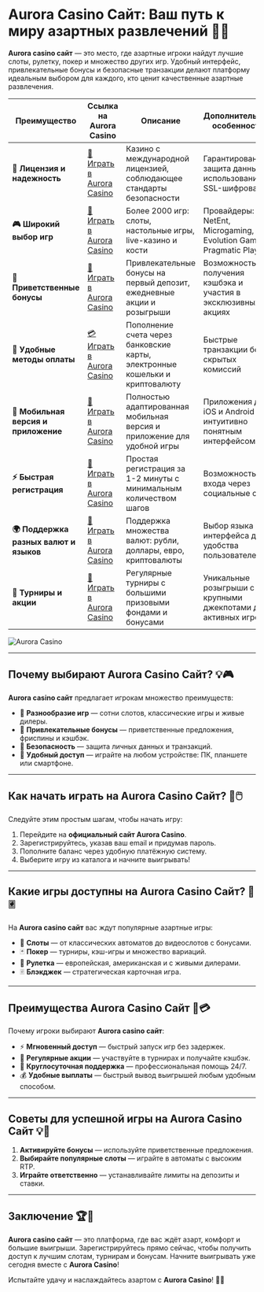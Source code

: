 # Aurora Casino Сайт: Ваш путь к миру азартных развлечений 🎰✨

**Aurora casino сайт** — это место, где азартные игроки найдут лучшие слоты, рулетку, покер и множество других игр. Удобный интерфейс, привлекательные бонусы и безопасные транзакции делают платформу идеальным выбором для каждого, кто ценит качественные азартные развлечения.

| **Преимущество**                      | **Ссылка на Aurora Casino**                | **Описание**                                       | **Дополнительные особенности**                     |
|----------------------------------------|--------------------------------------------|--------------------------------------------------|--------------------------------------------------|
| **🎰 Лицензия и надежность**           | [💎 Играть в Aurora Casino](https://10trafic-stat2.com/click/668546556bcc6313411604bd/6766/13032/subaccount) | Казино с международной лицензией, соблюдающее стандарты безопасности | Гарантированная защита данных с использованием SSL-шифрования |
| **🎮 Широкий выбор игр**               | [🎉 Играть в Aurora Casino](https://10trafic-stat2.com/click/668546556bcc6313411604bd/6766/13032/subaccount) | Более 2000 игр: слоты, настольные игры, live-казино и кости | Провайдеры: NetEnt, Microgaming, Evolution Gaming, Pragmatic Play |
| **🎁 Приветственные бонусы**          | [🎯 Играть в Aurora Casino](https://10trafic-stat2.com/click/668546556bcc6313411604bd/6766/13032/subaccount) | Привлекательные бонусы на первый депозит, ежедневные акции и розыгрыши | Возможность получения кэшбэка и участия в эксклюзивных акциях |
| **💸 Удобные методы оплаты**           | [💳 Играть в Aurora Casino](https://10trafic-stat2.com/click/668546556bcc6313411604bd/6766/13032/subaccount) | Пополнение счета через банковские карты, электронные кошельки и криптовалюту | Быстрые транзакции без скрытых комиссий |
| **📱 Мобильная версия и приложение**   | [🚀 Играть в Aurora Casino](https://10trafic-stat2.com/click/668546556bcc6313411604bd/6766/13032/subaccount) | Полностью адаптированная мобильная версия и приложение для удобной игры | Приложения для iOS и Android с интуитивно понятным интерфейсом |
| **⚡ Быстрая регистрация**             | [🔑 Играть в Aurora Casino](https://10trafic-stat2.com/click/668546556bcc6313411604bd/6766/13032/subaccount) | Простая регистрация за 1-2 минуты с минимальным количеством шагов | Возможность входа через социальные сети |
| **🌍 Поддержка разных валют и языков** | [💸 Играть в Aurora Casino](https://10trafic-stat2.com/click/668546556bcc6313411604bd/6766/13032/subaccount) | Поддержка множества валют: рубли, доллары, евро, криптовалюты | Выбор языка интерфейса для удобства пользователей |
| **🏅 Турниры и акции**                 | [🎲 Играть в Aurora Casino](https://10trafic-stat2.com/click/668546556bcc6313411604bd/6766/13032/subaccount) | Регулярные турниры с большими призовыми фондами и бонусами | Уникальные розыгрыши с крупными джекпотами для активных игроков |

![Aurora Casino](https://sun9-55.userapi.com/impf/pvHcDS8RQKOlTEfnzAUtqgme41ybo6x1hJ1hrw/PuPxScH4DZc.jpg?size=1920x768&quality=95&crop=585,0,1300,519&sign=cf0b99c68af82279fa7dc90bfb1fd736&type=cover_group)

---

## Почему выбирают Aurora Casino Сайт? 💡🎮

**Aurora casino сайт** предлагает игрокам множество преимуществ:

- 🎰 **Разнообразие игр** — сотни слотов, классические игры и живые дилеры.
- 🎁 **Привлекательные бонусы** — приветственные предложения, фриспины и кэшбэк.
- 🔐 **Безопасность** — защита личных данных и транзакций.
- 📱 **Удобный доступ** — играйте на любом устройстве: ПК, планшете или смартфоне.

---

## Как начать играть на Aurora Casino Сайт? 🚀🖱️

Следуйте этим простым шагам, чтобы начать игру:

1. Перейдите на **официальный сайт Aurora Casino**.
2. Зарегистрируйтесь, указав ваш email и придумав пароль.
3. Пополните баланс через удобную платёжную систему.
4. Выберите игру из каталога и начните выигрывать!

---

## Какие игры доступны на Aurora Casino Сайт? 🎡🃠

На **Aurora casino сайт** вас ждут популярные азартные игры:

- 🎰 **Слоты** — от классических автоматов до видеослотов с бонусами.
- 🃏 **Покер** — турниры, кэш-игры и множество вариаций.
- 🎡 **Рулетка** — европейская, американская и с живыми дилерами.
- 🃠 **Блэкджек** — стратегическая карточная игра.

---

## Преимущества Aurora Casino Сайт 🌟💳

Почему игроки выбирают **Aurora casino сайт**:

- ⚡ **Мгновенный доступ** — быстрый запуск игр без задержек.
- 🎀 **Регулярные акции** — участвуйте в турнирах и получайте кэшбэк.
- 💬 **Круглосуточная поддержка** — профессиональная помощь 24/7.
- 💰 **Удобные выплаты** — быстрый вывод выигрышей любым удобным способом.

---

## Советы для успешной игры на Aurora Casino Сайт 💡🎯

1. **Активируйте бонусы** — используйте приветственные предложения.
2. **Выбирайте популярные слоты** — играйте в автоматы с высоким RTP.
3. **Играйте ответственно** — устанавливайте лимиты на депозиты и ставки.

---

## Заключение 🏆🎉

**Aurora casino сайт** — это платформа, где вас ждёт азарт, комфорт и большие выигрыши. Зарегистрируйтесь прямо сейчас, чтобы получить доступ к лучшим слотам, турнирам и бонусам. Начните выигрывать уже сегодня вместе с **Aurora Casino**!

Испытайте удачу и наслаждайтесь азартом с **Aurora Casino**! 🎰🌟
